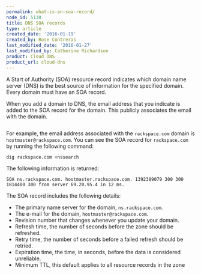 ```yaml
---
permalink: what-is-an-soa-record/
node_id: 5138
title: DNS SOA records
type: article
created_date: '2016-01-19'
created_by: Rose Contreras
last_modified_date: '2016-01-27'
last_modified_by: Catherine Richardson
product: Cloud DNS
product_url: cloud-dns
---
```


A Start of Authority (SOA) resource record indicates which domain name
server (DNS) is the best source of information for the specified domain. Every
domain must have an SOA record.

When you add a domain to DNS, the email address that you indicate is
added to the SOA record for the domain. This publicly associates the
email with the domain.

<img src="{% asset_path cloud-dns/what-is-an-soa-record/NewDNSPopOver.png %}" alt="" />

For example, the email address associated with the `rackspace.com`
domain is `hostmaster@rackspace.com`. You can see the SOA record for
`rackspace.com` by running the following command:

    dig rackspace.com +nssearch

The following information is returned:

    SOA ns.rackspace.com. hostmaster.rackspace.com. 1392389079 300 300 1814400 300 from server 69.20.95.4 in 12 ms.

The SOA record includes the following details:

-   The primary name server for the domain, `ns.rackspace.com`.
-   The e-mail for the domain, `hostmaster@rackspace.com`.
-   Revision number that changes whenever you update your domain.
-   Refresh time, the number of seconds before the zone should
    be refreshed.
-   Retry time, the number of seconds before a failed refresh should
    be retried.
-   Expiration time, the time, in seconds, before the data is
    considered unreliable.
-   Minimum TTL, this default applies to all resource records in the
    zone
